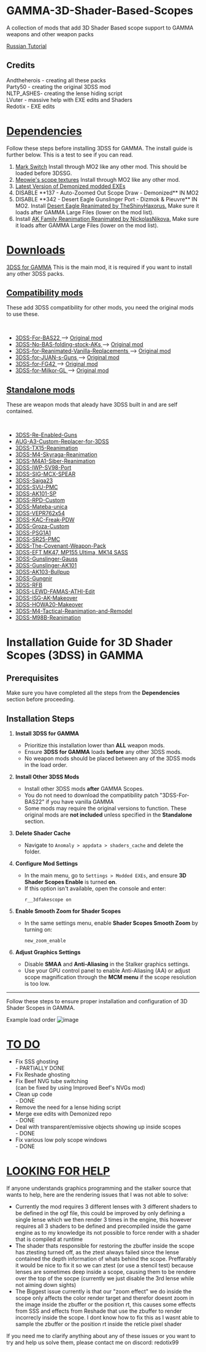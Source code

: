 # GAMMA-3D-Shader-Based-Scopes
A collection of mods that add 3D Shader Based scope support to GAMMA weapons and other weapon packs

<a href="https://github.com/Redotix/GAMMA-3D-Shader-Based-Scopes/blob/main/README-ru.md">Russian Tutorial</a>

<h2>Credits</h2>
Andtheherois - creating all these packs<br/>
Party50 - creating the original 3DSS mod<br/>
NLTP_ASHES- creating the lense hiding script<br/>
LVuter - massive help with EXE edits and Shaders<br/>
Redotix - EXE edits<br/>

<h1><u> Dependencies </u></h1>
Follow these steps before installing 3DSS for GAMMA. The install guide is further below. This is a test to see if you can read.
<ol>
  <li><a href="https://github.com/andtheherois/Mark-Switch-10-GAMMA-ver./releases">Mark Switch</a> Install through MO2 like any other mod. This should be loaded before 3DSSG. </li>
  <li><a href="https://drive.google.com/file/d/1_l5pFjFpcDJueh9FRohRJwJSgtSV5azh/view">Meowie's scope textures</a> Install through MO2 like any other mod.</li>
  <li><a href="https://github.com/themrdemonized/xray-monolith/releases/tag/2024.10.7">Latest Version of Demonized modded EXEs</a> </li>
  <li>DISABLE **137 - Auto-Zoomed Out Scope Draw - Demonized** IN MO2</li>
  <li>DISABLE **342 - Desert Eagle Gunslinger Port - Dizmok & Pieuvre** IN MO2. Install <a href="https://www.moddb.com/mods/stalker-anomaly/addons/desert-eagle-re-animated">Desert Eagle Reanimated by TheShinyHaxorus.</a> Make sure it loads after GAMMA Large Files (lower on the mod list).</li>
  <li>Install <a href="https://www.moddb.com/mods/stalker-anomaly/addons/ak-reanimation-moddb-release">AK Family Reanimation Reanimated by NickolasNikova.</a> Make sure it loads after GAMMA Large Files (lower on the mod list).</li>
</ol>

<h1><u> Downloads </u></h1>

  <a href="https://github.com/Redotix/3DSS-for-GAMMA/releases">3DSS for GAMMA</a>
  This is the main mod, it is required if you want to install any other 3DSS packs.

<h2><u>Compatibility mods</u></h2>
<p>These add 3DSS compatibility for other mods, you need the original mods to use these.</p><br />
<ul>
  <li><a href="https://github.com/andtheherois/3DSS-For-BAS22/releases">
    3DSS-For-BAS22
  </a> --> <a href="https://github.com/andtheherois/3DSS-For-BAS22/blob/main/README.md">
    Original mod</a></li>
  
  <li><a href="https://github.com/andtheherois/3DSS-No-BAS-folding-stock-AKs/releases">
    3DSS-No-BAS-folding-stock-AKs
  </a> --> <a href="https://github.com/andtheherois/3DSS-No-BAS-folding-stock-AKs/blob/main/README.md">
    Original mod</a></li>
    
  <li><a href="https://github.com/andtheherois/3DSS-for-Reanimated-Vanilla-Replacements/releases">
    3DSS-for-Reanimated-Vanilla-Replacements
  </a> --> <a href="https://github.com/andtheherois/3DSS-for-Reanimated-Vanilla-Replacements/blob/main/README.md">
    Original mod</a></li>
                   
  <li><a href="https://github.com/andtheherois/3DSS-for-JUAN-s-Guns/releases">
    3DSS-for-JUAN-s-Guns
  </a> --> <a href="https://github.com/andtheherois/3DSS-for-JUAN-s-Guns/blob/main/README.md">
    Original mod</a></li>
        
  <li><a href="https://github.com/andtheherois/3DSS-for-FG42/releases">
    3DSS-for-FG42
  </a> --> <a href="https://github.com/andtheherois/3DSS-for-FG42/blob/main/README.md">
    Original mod</a></li>
               
  <li><a href="https://github.com/andtheherois/3DSS-for-Milkor-GL/releases">
    3DSS-for-Milkor-GL
  </a> --> <a href="https://github.com/andtheherois/3DSS-for-Milkor-GL/blob/main/README.md">
    Original mod</a></li>
</ul>

<h2><u>Standalone mods</u></h2>
<p></p>These are weapon mods that aleady have 3DSS built in and are self contained.</p><br />
<ul>
  <li><a href="https://github.com/andtheherois/3DSS-Re-Enabled-Guns/releases">
    3DSS-Re-Enabled-Guns</a></li>
  
  <li><a href="https://github.com/andtheherois/AUG-A3-Custom-Replacer-for-3DSS/releases">
    AUG-A3-Custom-Replacer-for-3DSS</a></li>
  
  <li><a href="https://github.com/andtheherois/3DSS-TX15-Reanimation/releases">
    3DSS-TX15-Reanimation</a></li>
      
  <li><a href="https://github.com/andtheherois/3DSS-M4-Skyraga-Reanimation/releases">
    3DSS-M4-Skyraga-Reanimation</a></li>
      
  <li><a href="https://github.com/andtheherois/3DSS-M4A1-Siber-Reanimation/releases">
    3DSS-M4A1-Siber-Reanimation</a></li>
      
  <li><a href="https://github.com/andtheherois/3DSS-IWP-SV98-Port/releases">
    3DSS-IWP-SV98-Port</a></li>

  <li><a href="https://github.com/andtheherois/3DSS-for-SIG-SPEAR/releases">
    3DSS-SIG-MCX-SPEAR</a></li>

  <li><a href="https://github.com/andtheherois/3DSS-Saiga23/releases">
    3DSS-Saiga23</a></li>
    
  <li><a href="https://github.com/andtheherois/3DSS-SVU-PMC/releases">
    3DSS-SVU-PMC</a></li>
    
  <li><a href="https://github.com/andtheherois/3DSS-AK101-SP/releases">
    3DSS-AK101-SP</a></li>    

  <li><a href="https://github.com/andtheherois/3DSS-RPD-Custom/releases">
    3DSS-RPD-Custom</a></li>
    
  <li><a href="https://github.com/andtheherois/3DSS-Mateba-Unica/releases">
    3DSS-Mateba-unica</a></li>
    
  <li><a href="https://github.com/andtheherois/3DSS-VEPR762x544/releases">
    3DSS-VEPR762x54</a></li>
    
  <li><a href="https://github.com/andtheherois/3DSS-KAC-Freak-PDW/releases">
    3DSS-KAC-Freak-PDW</a></li>
    
  <li><a href="https://github.com/andtheherois/3DSS-Groza-Custom/releases">
    3DSS-Groza-Custom</a></li> 

  <li><a href="https://github.com/andtheherois/3DSS-PSG1A1/releases">
    3DSS-PSG1A1</a></li>   

  <li><a href="https://github.com/andtheherois/3DSS-SR25-PMC/releases">
    3DSS-SR25-PMC</a></li>
    
  <li><a href="https://github.com/andtheherois/3DSS-The-Covenant-Weapon-Pack---ATHI-Edit/releases">
    3DSS-The-Covenant-Weapon-Pack</a></li>

  <li><a href="https://github.com/andtheherois/3DSS-EFT-Weapons-pack/releases">
    3DSS-EFT MK47, MP155 Ultima, MK14 SASS</a></li>
    
  <li><a href="https://github.com/andtheherois/3DSS-Gunslinger-Gauss/releases">
    3DSS-Gunslinger-Gauss</a></li> 
    
   <li><a href="https://github.com/andtheherois/3DSS-Gunslinger-Ak101/releases">
    3DSS-Gunslinger-AK101</a></li> 
    
   <li><a href="https://github.com/andtheherois/3DSS-AK103-Bullpup/releases">
    3DSS-AK103-Bullpup</a></li>    

  <li><a href="https://github.com/andtheherois/3DSS-Gungnir/releases">
    3DSS-Gungnir</a></li> 
    
   <li><a href="https://github.com/andtheherois/3DSS-RFB/releases">
    3DSS-RFB</a></li>   
    
  <li><a href="https://github.com/andtheherois/3DSS-LEWD-FAMAS/releases">
    3DSS-LEWD-FAMAS-ATHI-Edit</a></li>    

  <li><a href="https://github.com/andtheherois/3DS-ISG-AK-Makeover/releases">
    3DSS-ISG-AK-Makeover</a></li>

  <li><a href="https://github.com/andtheherois/3DSS-HOWA20-Makeover/releases">
    3DSS-HOWA20-Makeover</a></li>
    
  <li><a href="https://github.com/andtheherois/3DSS-M4-Tactical-Reanimation-and-Remodel/releases">
    3DSS-M4-Tactical-Reanimation-and-Remodel</a></li>

  <li><a href="https://github.com/andtheherois/3DSS-M98B-Reanimation/releases">
    3DSS-M98B-Reanimation</a></li>       
</ul>


# Installation Guide for 3D Shader Scopes (3DSS) in GAMMA

## Prerequisites
Make sure you have completed all the steps from the **Dependencies** section before proceeding.

## Installation Steps

1. **Install 3DSS for GAMMA**
   - Prioritize this installation lower than **ALL** weapon mods.
   - Ensure **3DSS for GAMMA** loads **before** any other 3DSS mods.
   - No weapon mods should be placed between any of the 3DSS mods in the load order.

2. **Install Other 3DSS Mods**
   - Install other 3DSS mods **after** GAMMA Scopes.
   - You do not need to download the compatibility patch "3DSS-For-BAS22" if you have vanilla GAMMA
   - Some mods may require the original versions to function. These original mods are **not included** unless specified in the **Standalone** section.

3. **Delete Shader Cache**
   - Navigate to `Anomaly > appdata > shaders_cache` and delete the folder.

4. **Configure Mod Settings**
   - In the main menu, go to `Settings > Modded EXEs`, and ensure **3D Shader Scopes Enable** is turned **on**.
   - If this option isn't available, open the console and enter:
     ```console
     r__3dfakescope on
     ```

5. **Enable Smooth Zoom for Shader Scopes**
   - In the same settings menu, enable **Shader Scopes Smooth Zoom** by turning on:
     ```console
     new_zoom_enable
     ```

6. **Adjust Graphics Settings**
   - Disable **SMAA** and **Anti-Aliasing** in the Stalker graphics settings.
   - Use your GPU control panel to enable Anti-Aliasing (AA) or adjust scope magnification through the **MCM menu** if the scope resolution is too low.

---

Follow these steps to ensure proper installation and configuration of 3D Shader Scopes in GAMMA.

Example load order
![image](https://github.com/Redotix/GAMMA-3D-Shader-Based-Scopes/assets/118221809/3cdfad76-f9a1-493e-a1bd-4cda7325e21b)


<h1><u> TO DO </u></h1>
<ul>
  <li> Fix SSS ghosting</li> - PARTIALLY DONE
  <li> Fix Reshade ghosting</li>
  <li> Fix Beef NVG tube switching</li> (can be fixed by using Improved Beef's NVGs mod)
  <li> Clean up code</li> - DONE
  <li> Remove the need for a lense hiding script </li>
  <li> Merge exe edits with Demonized repo</li> - DONE
  <li> Deal with transparent/emissive objects showing up inside scopes</li> - DONE
  <li> Fix various low poly scope windows</li> - DONE
</ul>

<h1><u> LOOKING FOR HELP </u></h1>
If anyone understands graphics programming and the stalker source that wants to help, here are the rendering issues that I was not able to solve:

<ul>
  <li> Currently the mod requires 3 different lenses with 3 different shaders to be defined in the ogf file, this could be improved by only defining a single lense which we then render 3 times in the engine, this however requires all 3 shaders to be defined and precompiled inside the game engine as to my knowledge its not possible to force render with a shader that is compiled at runtime</li>
  <li> The shader thats responsible for restoring the zbuffer inside the scope has ztesting turned off, as the ztest always failed since the lense contained the depth information of whats behind the scope. Preffarably it would be nice to fix it so we can ztest (or use a stencil test) because lenses are sometimes deep inside a scope, causing them to be rendere over the top of the socpe (currently we just disable the 3rd lense while not aiming down sights)</li>
  <li> The Biggest issue currently is that our "zoom effect" we do inside the scope only affects the color render target and therefor doesnt zoom in the image inside the zbuffer or the position rt, this causes some effects from SSS and effects from Reshade that use the zbuffer to render incorrecly inside the scope. I dont know how to fix this as I wasnt able to sample the zbuffer or the position rt inside the reticle pixel shader</li>
</ul>

If you need me to clarify anything about any of these issues or you want to try and help us solve them, please contact me on discord: redotix99
